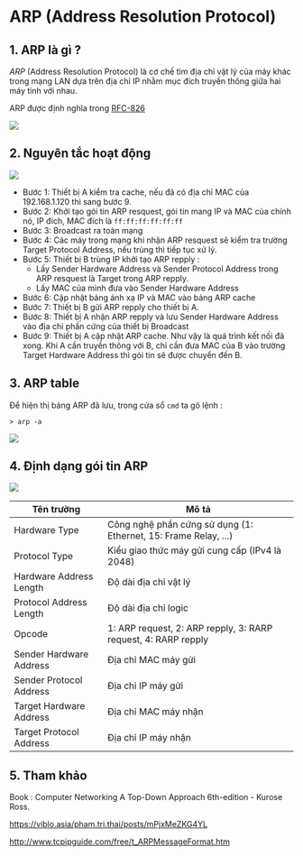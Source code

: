 # ARP (Address Resolution Protocol)

## 1. ARP là gì ?
*ARP* (Address Resolution Protocol) là cơ chế tìm địa chỉ vật lý của máy khác trong mạng LAN dựa trên địa chỉ IP nhằm mục đích truyền thông giữa hai máy tính với nhau.

ARP được định nghĩa trong [RFC-826](https://tools.ietf.org/html/rfc826)

<img src="http://i.imgur.com/oaXBLYp.png">

## 2. Nguyên tắc hoạt động 

<img src="http://i.imgur.com/2nf63F0.png">

- Bước 1: Thiết bị A kiểm tra cache, nếu đã có địa chỉ MAC của 192.168.1.120 thì sang bước 9.
- Bước 2: Khởi tạo gói tin ARP resquest, gói tin mang IP và MAC của chính nó, IP đích, MAC đích là `ff:ff:ff:ff:ff:ff`
- Bước 3: Broadcast ra toàn mạng
- Bước 4: Các máy trong mạng khi nhận ARP resquest sẽ kiểm tra trường Target Protocol Address, nếu trùng thì tiếp tục xử lý.
- Bước 5: Thiết bị B trùng IP khởi tạo ARP repply : 
	+ Lấy Sender Hardware Address và Sender Protocol Address trong ARP resquest là Target trong ARP repply.
	+ Lấy MAC của mình đưa vào Sender Hardware Address
- Bước 6: Cập nhật bảng ánh xạ IP và MAC vào bảng ARP cache
- Bước 7: Thiết bị B gửi ARP repply cho thiết bị A.
- Bước 8: Thiết bị A nhận ARP repply và lưu Sender Hardware Address vào địa chỉ phần cứng của thiết bị Broadcast
- Bước 9: Thiết bị A cập nhật ARP cache. 
Như vậy là quá trình kết nối đã xong.
Khi A cần truyền thông với B, chỉ cần đưa MAC của B vào trường Target Hardware Address thì gói tin sẽ được chuyển đến B.

## 3. ARP table
Để hiện thị bảng ARP đã lưu, trong cửa sổ `cmd` ta gõ lệnh :

	> arp -a

<img src="http://i.imgur.com/cnKnPgi.png">

## 4. Định dạng gói tin ARP

<img src="http://i.imgur.com/dJzyeig.png">

| Tên trường | Mô tả |
|------------|-------|
| Hardware Type | Công nghệ phần cứng sử dụng (1: Ethernet, 15: Frame Relay, ...) |
| Protocol Type | Kiểu giao thức máy gửi cung cấp (IPv4 là 2048) |
| Hardware Address Length | Độ dài địa chỉ vật lý |
| Protocol Address Length | Độ dài địa chỉ logic  |
| Opcode | 1: ARP request, 2: ARP repply, 3: RARP request, 4: RARP repply |
| Sender Hardware Address | Địa chỉ MAC máy gửi |
| Sender Protocol Address | Địa chỉ IP máy gửi |
| Target Hardware Address | Địa chỉ MAC máy nhận |
| Target Protocol Address | Địa chỉ IP máy nhận |


## 5. Tham khảo

Book : Computer Networking A Top-Down Approach 6th-edition - Kurose Ross.

https://viblo.asia/pham.tri.thai/posts/mPjxMeZKG4YL

http://www.tcpipguide.com/free/t_ARPMessageFormat.htm
